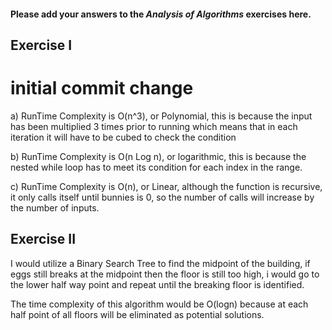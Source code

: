 #### Please add your answers to the ***Analysis of  Algorithms*** exercises here.

## Exercise I

# initial commit change

a) RunTime Complexity is O(n^3), or Polynomial, this is because the input has been multiplied 3 times prior to running which means that in each iteration it will have to be cubed to check the condition


b) RunTime Complexity is O(n Log n), or logarithmic, this is because the nested while loop has to meet its condition for each index in the range.


c) RunTime Complexity is O(n), or Linear, although the function is recursive, it only calls itself until bunnies is 0, so the number of calls will increase by the number of inputs.

## Exercise II

I would utilize a Binary Search Tree to find the midpoint of the building, if eggs still breaks at the midpoint then the floor is still too high, i would go to the lower half way point and repeat until the breaking floor is identified.

The time complexity of this algorithm would be O(logn) because at each half point of all floors will be eliminated as potential solutions.
